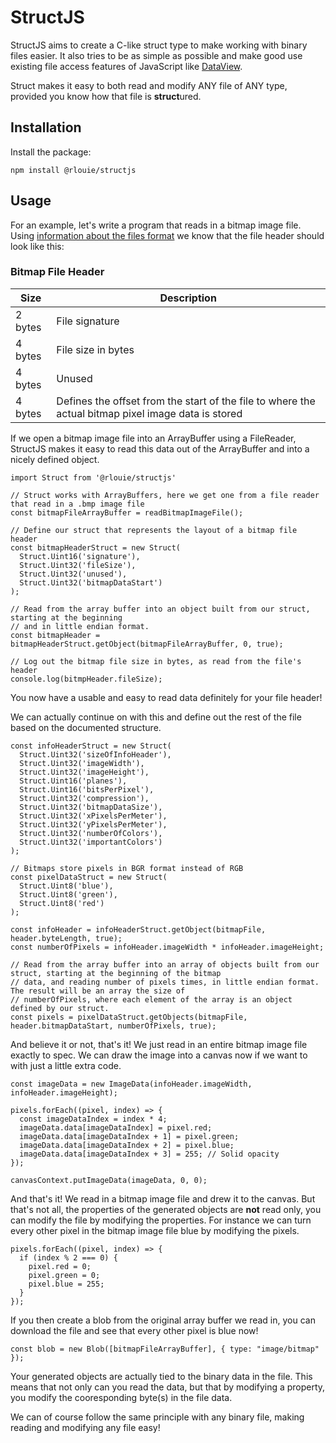 # StructJS

StructJS aims to create a C-like struct type to make working with binary files easier. It also tries to be as simple as possible and make good use existing file access features of JavaScript like [DataView](https://developer.mozilla.org/en-US/docs/Web/JavaScript/Reference/Global_Objects/DataView).

Struct makes it easy to both read and modify ANY file of ANY type, provided you know how that file is **struct**ured.

## Installation

Install the package:

`npm install @rlouie/structjs`

## Usage

For an example, let's write a program that reads in a bitmap image file. Using [information about the files format](http://www.ece.ualberta.ca/~elliott/ee552/studentAppNotes/2003_w/misc/bmp_file_format/bmp_file_format.htm) we know that the file header should look like this:

### Bitmap File Header

| Size | Description |
|---------|----------|
| 2 bytes | File signature |
| 4 bytes | File size in bytes |
| 4 bytes | Unused |
| 4 bytes | Defines the offset from the start of the file to where the actual bitmap pixel image data is stored |

If we open a bitmap image file into an ArrayBuffer using a FileReader, StructJS makes it easy to read this data out of the ArrayBuffer and into a nicely defined object.
```
import Struct from '@rlouie/structjs'

// Struct works with ArrayBuffers, here we get one from a file reader that read in a .bmp image file
const bitmapFileArrayBuffer = readBitmapImageFile();

// Define our struct that represents the layout of a bitmap file header
const bitmapHeaderStruct = new Struct(
  Struct.Uint16('signature'),
  Struct.Uint32('fileSize'),
  Struct.Uint32('unused'),
  Struct.Uint32('bitmapDataStart')
);

// Read from the array buffer into an object built from our struct, starting at the beginning
// and in little endian format.
const bitmapHeader = bitmapHeaderStruct.getObject(bitmapFileArrayBuffer, 0, true);

// Log out the bitmap file size in bytes, as read from the file's header
console.log(bitmpHeader.fileSize);
```
You now have a usable and easy to read data definitely for your file header!

We can actually continue on with this and define out the rest of the file based on the documented structure.
```
const infoHeaderStruct = new Struct(
  Struct.Uint32('sizeOfInfoHeader'),
  Struct.Uint32('imageWidth'),
  Struct.Uint32('imageHeight'),
  Struct.Uint16('planes'),
  Struct.Uint16('bitsPerPixel'),
  Struct.Uint32('compression'),
  Struct.Uint32('bitmapDataSize'),
  Struct.Uint32('xPixelsPerMeter'),
  Struct.Uint32('yPixelsPerMeter'),
  Struct.Uint32('numberOfColors'),
  Struct.Uint32('importantColors')
);

// Bitmaps store pixels in BGR format instead of RGB
const pixelDataStruct = new Struct(
  Struct.Uint8('blue'),
  Struct.Uint8('green'),
  Struct.Uint8('red')
);

const infoHeader = infoHeaderStruct.getObject(bitmapFile, header.byteLength, true);
const numberOfPixels = infoHeader.imageWidth * infoHeader.imageHeight;

// Read from the array buffer into an array of objects built from our struct, starting at the beginning of the bitmap 
// data, and reading number of pixels times, in little endian format. The result will be an array the size of
// numberOfPixels, where each element of the array is an object defined by our struct.
const pixels = pixelDataStruct.getObjects(bitmapFile, header.bitmapDataStart, numberOfPixels, true);
```
And believe it or not, that's it! We just read in an entire bitmap image file exactly to spec. We can draw the image into a canvas now if we want to with just a little extra code.

```
const imageData = new ImageData(infoHeader.imageWidth, infoHeader.imageHeight);

pixels.forEach((pixel, index) => {
  const imageDataIndex = index * 4;
  imageData.data[imageDataIndex] = pixel.red;
  imageData.data[imageDataIndex + 1] = pixel.green;
  imageData.data[imageDataIndex + 2] = pixel.blue;
  imageData.data[imageDataIndex + 3] = 255; // Solid opacity
});

canvasContext.putImageData(imageData, 0, 0);
```
And that's it! We read in a bitmap image file and drew it to the canvas. But that's not all, the properties of the generated objects are **not** read only, you can modify the file by modifying the properties. For instance we can turn every other pixel in the bitmap image file blue by modifying the pixels.
```
pixels.forEach((pixel, index) => {
  if (index % 2 === 0) {
    pixel.red = 0;
    pixel.green = 0;
    pixel.blue = 255;
  }
});
```

If you then create a blob from the original array buffer we read in, you can download the file and see that every other pixel is blue now!

`const blob = new Blob([bitmapFileArrayBuffer], { type: "image/bitmap" });`

Your generated objects are actually tied to the binary data in the file. This means that not only can you read the data, but that by modifying a property, you modify the cooresponding byte(s) in the file data.

We can of course follow the same principle with any binary file, making reading and modifying any file easy!
